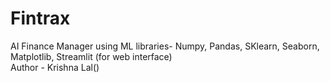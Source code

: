 # Fintrax
AI Finance Manager using ML libraries- Numpy, Pandas, SKlearn, Seaborn, Matplotlib, Streamlit (for web interface)
<br>
Author - Krishna Lal()
